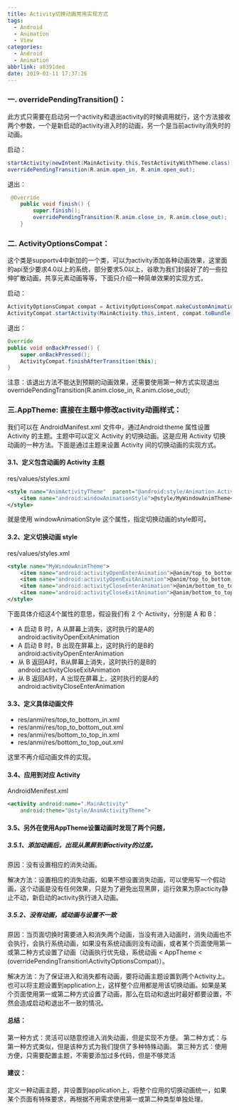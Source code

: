 ```yaml
---
title: Activity切换动画常用实现方式
tags:
  - Android
  - Animation
  - View
categories:
  - Android
  - Animation
abbrlink: a8391ded
date: 2019-01-11 17:37:26
---
```


### 一. overridePendingTransition()：

此方式只需要在启动另一个activity和退出activity的时候调用就行，这个方法接收两个参数，一个是新启动的activity进入时的动画，另一个是当前activity消失时的动画。

启动：

```java
startActivity(newIntent(MainActivity.this,TestActivityWithTheme.class));
overridePendingTransition(R.anim.open_in, R.anim.open_out);
```

退出：

```java
 @Override
    public void finish() {
        super.finish();
        overridePendingTransition(R.anim.close_in, R.anim.close_out);
    }
```

<!--more-->

### 二. ActivityOptionsCompat：

这个类是supportv4中新加的一个类，可以为activity添加各种动画效果，这里面的api至少要求4.0以上的系统，部分要求5.0以上，谷歌为我们封装好了的一些拉伸扩散动画，共享元素动画等等，下面只介绍一种简单效果的实现方式，

启动：

```java
ActivityOptionsCompat compat = ActivityOptionsCompat.makeCustomAnimation(MainActivity.this, R.anim.open_in, R.anim.open_out);
ActivityCompat.startActivity(MainActivity.this,intent, compat.toBundle());
```

退出：

```java
Override
public void onBackPressed() {
    super.onBackPressed();
    ActivityCompat.finishAfterTransition(this);
}
```

注意：该退出方法不能达到预期的动画效果，还需要使用第一种方式实现退出overridePendingTransition(R.anim.close_in, R.anim.close_out);

### 三.AppTheme: 直接在主题中修改activity动画样式：

我们可以在 AndroidManifest.xml 文件中，通过Android:theme 属性设置 Activity 的主题。主题中可以定义 Activity 的切换动画。这是应用 Activity 切换动画的一种方法。下面是通过主题来设置 Activity 间的切换动画的实现方式。

#### 3.1、定义包含动画的 Activity 主题

res/values/styles.xml

```xml
<style name="AnimActivityTheme"  parent="@android:style/Animation.Activity">
    <item name="android:windowAnimationStyle">@style/MyWindowAnimTheme</item>
</style>
```

就是使用 windowAnimationStyle 这个属性，指定切换动画的style即可。

#### 3.2、定义切换动画 style

res/values/styles.xml

```xml
<style name="MyWindowAnimTheme">
    <item name="android:activityOpenEnterAnimation">@anim/top_to_bottom_in</item>
    <item name="android:activityOpenExitAnimation">@anim/top_to_bottom_out</item>
    <item name="android:activityCloseEnterAnimation">@anim/bottom_to_top_in</item>
    <item name="android:activityCloseExitAnimation">@anim/bottom_to_top_out</item>
</style>
```

下面具体介绍这4个属性的意思，假设我们有 2 个 Activity，分别是 A 和 B：

- A 启动 B 时，A 从屏幕上消失，这时执行的是A的
   android:activityOpenExitAnimation
- A 启动 B 时，B 出现在屏幕上，这时执行的是B的
   android:activityOpenEnterAnimation
- 从 B 返回A时，B从屏幕上消失，这时执行的是B的
   android:activityCloseExitAnimation
- 从 B 返回A时，A 出现在屏幕上，这时执行的是A的
   android:activityCloseEnterAnimation

#### 3.3、定义具体动画文件

- res/anmi/res/top_to_bottom_in.xml
- res/anmi/res/top_to_bottom_out.xml
- res/anmi/res/bottom_to_top_in.xml
- res/anmi/res/bottom_to_top_out.xml

这里不再介绍动画文件的实现。

#### 3.4、应用到对应 Activity

AndroidMenifest.xml

```xml
<activity android:name=".MainActivity"
    android:theme="@style/AnimActivityTheme”>
```

#### 3.5、另外在使用AppTheme设置动画时发现了两个问题，

##### 3.5.1、添加动画后，出现从黑屏到新activity的过度。

原因：没有设置相应的消失动画。

解决方法：设置相应的消失动画，如果不想设置消失动画，可以使用写一个假动画，这个动画是没有任何效果，只是为了避免出现黑屏，运行效果为原acticity静止不动，新启动的activity执行进入动画。

##### 3.5.2、没有动画，或动画与设置不一致

原因：当页面切换时需要进入和消失两个动画，当没有进入动画时，消失动画也不会执行，会执行系统动画，如果没有系统动画则没有动画，或者某个页面使用第一或第二种方式设置了动画（动画执行优先级，系统动画 < AppTheme < (overridePendingTransition\ActivityOptionsCompat)）。

解决方法：为了保证进入和消失都有动画，要将动画主题设置到两个Activity上。也可以将主题设置到application上，这样整个应用都是用该切换动画。如果是某个页面使用第一或第二种方式设置了动画，那么在启动和退出时最好都要设置，不然会造成启动和退出不一致的情况。

#### 总结：

第一种方式：灵活可以随意控进入消失动画，但是实现不方便。
第二种方式：与第一种方式类似，但是该种方式为我们提供了多种特殊动画。
第三种方式：使用方便，只需要配置主题，不需要添加过多代码，但是不够灵活

#### 建议：

定义一种动画主题，并设置到application上，将整个应用的切换动画统一，如果某个页面有特殊要求，再根据不用需求使用第一或第二种类型单独处理。

